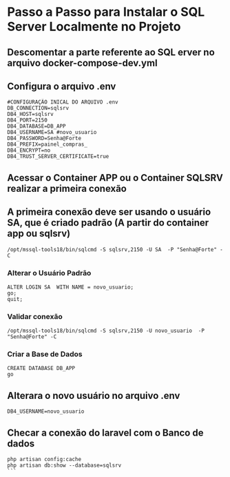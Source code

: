 
# Passo a Passo para Instalar o SQL Server Localmente no Projeto
## Descomentar a parte referente ao SQL erver no arquivo docker-compose-dev.yml
## Configura o arquivo .env
```
#CONFIGURAÇÃO INICAL DO ARQUIVO .env
DB_CONNECTION=sqlsrv
DB4_HOST=sqlsrv
DB4_PORT=2150
DB4_DATABASE=DB_APP
DB4_USERNAME=SA #novo_usuario
DB4_PASSWORD=Senha@Forte
DB4_PREFIX=painel_compras_
DB4_ENCRYPT=no
DB4_TRUST_SERVER_CERTIFICATE=true
```

## Acessar o Container APP ou o Container SQLSRV realizar a primeira conexão
## A primeira conexão deve ser usando o usuário SA, que é criado padrão (A partir do container app ou sqlsrv)
```
/opt/mssql-tools18/bin/sqlcmd -S sqlsrv,2150 -U SA  -P "Senha@Forte" -C 

```
### Alterar o Usuário Padrão
```
ALTER LOGIN SA  WITH NAME = novo_usuario;
go;
quit;
```

### Validar conexão
```
/opt/mssql-tools18/bin/sqlcmd -S sqlsrv,2150 -U novo_usuario  -P "Senha@Forte" -C 
```

### Criar a Base de Dados
```
CREATE DATABASE DB_APP
go
```

## Alterara o novo usuário no arquivo .env

```
DB4_USERNAME=novo_usuario
```

## Checar a conexão do laravel com o Banco de dados
````
php artisan config:cache
php artisan db:show --database=sqlsrv
```